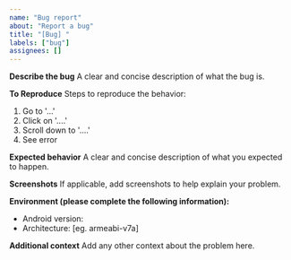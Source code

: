 ```yaml
---
name: "Bug report"
about: "Report a bug"
title: "[Bug] "
labels: ["bug"]
assignees: []
---
```


**Describe the bug**
A clear and concise description of what the bug is.

**To Reproduce**
Steps to reproduce the behavior:
1. Go to '...'
2. Click on '....'
3. Scroll down to '....'
4. See error

**Expected behavior**
A clear and concise description of what you expected to happen.

**Screenshots**
If applicable, add screenshots to help explain your problem.

**Environment (please complete the following information):**
- Android version:
- Architecture: [eg. armeabi-v7a]

**Additional context**
Add any other context about the problem here.
